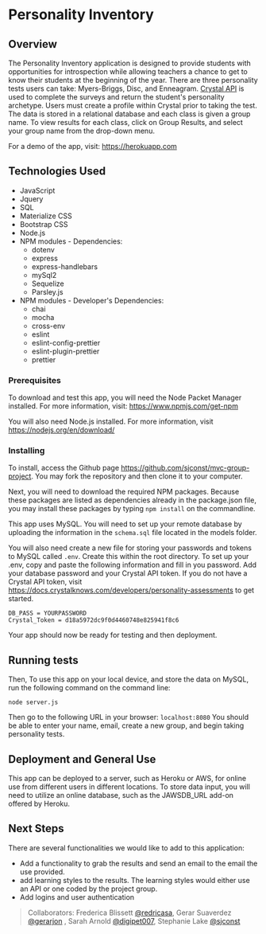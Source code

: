 # Personality Inventory
## Overview
The Personality Inventory application is designed to provide students with opportunities for introspection while allowing teachers a chance to get to know their students at the beginning of the year. There are three personality tests users can take: Myers-Briggs, Disc, and Enneagram. [Crystal API](https://docs.crystalknows.com/) is used to complete the surveys and return the student's personality archetype. Users must create a profile within Crystal prior to taking the test. The data is stored in a relational database and each class is given a group name. To view results for each class, click on Group Results, and select your group name from the drop-down menu.

For a demo of the app, visit: <https://herokuapp.com>

## Technologies Used
- JavaScript
- Jquery
- SQL
- Materialize CSS
- Bootstrap CSS
- Node.js
- NPM modules - Dependencies: 
    - dotenv
    - express
    - express-handlebars
    - mySql2
    - Sequelize
    - Parsley.js
- NPM modules - Developer's Dependencies:
    - chai
    - mocha
    - cross-env
    - eslint
    - eslint-config-prettier
    - eslint-plugin-prettier
    - prettier

### Prerequisites

To download and test this app, you will need the Node Packet Manager installed.  For more information, visit: <https://www.npmjs.com/get-npm>

You will also need Node.js installed.  For more information, visit <https://nodejs.org/en/download/>

### Installing

To install, access the Github page <https://github.com/sjconst/mvc-group-project>.  You may fork the repository and then clone it to your computer.  

Next, you will need to download the required NPM packages. Because these packages are listed as dependencies already in the package.json file, you may install these packages by typing `npm install` on the commandline.

This app uses MySQL. You will need to set up your remote database by uploading the information in the `schema.sql` file located in the models folder. 

You will also need create a new file for storing your passwords and tokens to MySQL called `.env`. Create this within the root directory.
To set up your .env, copy and paste the following information and fill in you password. Add your database password and your Crystal API token. If you do not have a Crystal API token, visit <https://docs.crystalknows.com/developers/personality-assessments> to get started.

```
DB_PASS = YOURPASSWORD
Crystal_Token = d18a5972dc9f0d4460748e825941f8c6
```

Your app should now be ready for testing and then deployment.

## Running tests

Then, To use this app on your local device, and store the data on MySQL, run the following command on the command line:
```
node server.js
```

Then go to the following URL in your browser: `localhost:8080`
You should be able to enter your name, email, create a new group, and begin taking personality tests.

## Deployment and General Use
This app can be deployed to a server, such as Heroku or AWS, for online use from different users in different locations. To store data input, you will need to utilize an online database, such as the JAWSDB_URL add-on offered by Heroku.

## Next Steps
There are several functionalities we would like to add to this application:
- Add a functionality to grab the results and send an email to the email the use provided.  
- add learning styles to the results. The learning styles would either use an API or one coded by the project group.
- Add logins and user authentication

> Collaborators: Frederica Blissett [@redricasa](https://github.com/redricasa), Gerar Suaverdez [@gerarjon](https://github.com/gerarjon) , Sarah Arnold [@digipet007](https://github.com/digipet007), Stephanie Lake [@sjconst](https://github.com/sjconst)